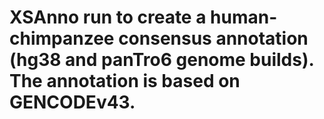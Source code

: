 # XSAnno run to create a human-chimpanzee consensus annotation (hg38 and panTro6 genome builds). The annotation is based on GENCODEv43.
